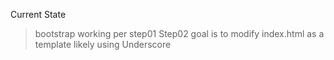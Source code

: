 Current State
> bootstrap working per step01
> Step02 goal is to modify index.html as a template likely using Underscore
